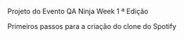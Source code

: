 Projeto do Evento QA Ninja Week 1 ª Edição 

Primeiros passos para a criação do clone do Spotify 




